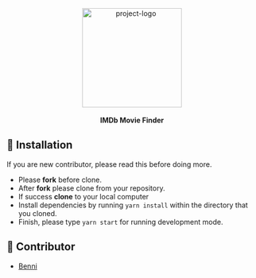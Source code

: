 <div align="center">
  <a href="https://www.bennibennibenni.com">
    <img alt="project-logo" src="https://upload.wikimedia.org/wikipedia/commons/thumb/6/69/IMDB_Logo_2016.svg/575px-IMDB_Logo_2016.svg.png" height="200px" />
  </a>
</div>

<br />

<div align="center">
  <strong>IMDb Movie Finder</strong>
</div>

## 🔧 Installation

If you are new contributor, please read this before doing more.

+ Please **fork** before clone.
+ After **fork** please clone from your repository.
+ If success **clone** to your local computer
+ Install dependencies by running `yarn install` within the directory that you cloned.
+ Finish, please type `yarn start` for running development mode.

## 👷 Contributor

+ [Benni](https://github.com/bennibennibenni)
